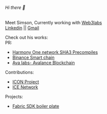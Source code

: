 ###### Hi there 👋
Meet Simson, Currently working with [Web3labs](https://github.com/web3j) <br/>
[Linkedin](https://www.linkedin.com/in/simsonraj/) || [Gmail](mailto:mailharshkhatri@gmail.com)

Check out his works:
<br/>PR:
- [Harmony One network SHA3 Precompiles](https://github.com/harmony-one/harmony/pull/3801)
- [Binance Smart chain](https://github.com/binance-chain/bsc/pull/357)
- [Ava labs- Avalance Blockchain](https://github.com/ava-labs/coreth/pull/167)

Contributions:
- [ICON Project](https://github.com/icon-project/btp)
- [ICE Network](https://github.com/web3labs/ice-substrate)

Projects:
- [Fabric SDK boiler plate](https://github.com/simsonraj/fabric-sdk-nestjs)

<!--
**simsonraj/simsonraj** is a ✨ _special_ ✨ repository because its `README.md` (this file) appears on your GitHub profile.

Here are some ideas to get you started:

- 🔭 I’m currently working on ...
- 🌱 I’m currently learning ...
- 👯 I’m looking to collaborate on ...
- 🤔 I’m looking for help with ...
- 💬 Ask me about ...
- 📫 How to reach me: ...
- 😄 Pronouns: ...
- ⚡ Fun fact: ...
-->
